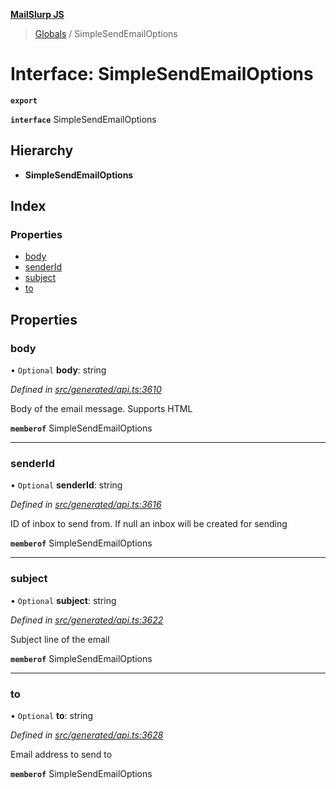 **[MailSlurp JS](../README.md)**

> [Globals](../README.md) / SimpleSendEmailOptions

# Interface: SimpleSendEmailOptions

**`export`** 

**`interface`** SimpleSendEmailOptions

## Hierarchy

* **SimpleSendEmailOptions**

## Index

### Properties

* [body](simplesendemailoptions.md#body)
* [senderId](simplesendemailoptions.md#senderid)
* [subject](simplesendemailoptions.md#subject)
* [to](simplesendemailoptions.md#to)

## Properties

### body

• `Optional` **body**: string

*Defined in [src/generated/api.ts:3610](https://github.com/mailslurp/mailslurp-client/blob/359c034/src/generated/api.ts#L3610)*

Body of the email message. Supports HTML

**`memberof`** SimpleSendEmailOptions

___

### senderId

• `Optional` **senderId**: string

*Defined in [src/generated/api.ts:3616](https://github.com/mailslurp/mailslurp-client/blob/359c034/src/generated/api.ts#L3616)*

ID of inbox to send from. If null an inbox will be created for sending

**`memberof`** SimpleSendEmailOptions

___

### subject

• `Optional` **subject**: string

*Defined in [src/generated/api.ts:3622](https://github.com/mailslurp/mailslurp-client/blob/359c034/src/generated/api.ts#L3622)*

Subject line of the email

**`memberof`** SimpleSendEmailOptions

___

### to

• `Optional` **to**: string

*Defined in [src/generated/api.ts:3628](https://github.com/mailslurp/mailslurp-client/blob/359c034/src/generated/api.ts#L3628)*

Email address to send to

**`memberof`** SimpleSendEmailOptions
